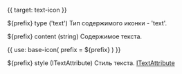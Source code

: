 {{ target: text-icon }}

${prefix} type ('text')
Тип содержимого иконки - 'text'.

${prefix} content (string)
Содержимое текста.

{{ use: base-icon(
    prefix = ${prefix}
) }}

${prefix} style (ITextAttribute)
Стиль текста. [ITextAttribute](https://www.visactor.com/vrender/option/Text#attribute)
